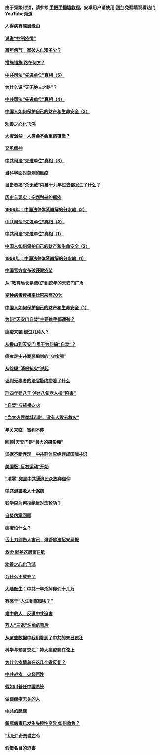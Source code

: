 #### 由于频繁封锁，请参考 [手把手翻墙教程](https://github.com/gfw-breaker/guides/wiki/)，安卓用户请使用 [网门](https://github.com/gfw-breaker/nogfw/blob/master/dl.md?t=02220300) 免翻墙观看热门YouTube频道 

#### [人得病有深层缘由](../pages/19/420864.md?t=02220300) 

#### [说说“控制疫情”](../pages/19/420831.md?t=02220300) 

#### [离年傍节　家破人亡知多少？](../pages/19/420563.md?t=02220300) 

#### [措施错施  路在何方？](../pages/19/420076.md?t=02220300) 

#### [中共司法“先进单位”真相（5）](../pages/19/419453.md?t=02220300) 

#### [为什么说“天无绝人之路”？](../pages/19/419618.md?t=02220300) 

#### [中共司法“先进单位”真相（4）](../pages/19/419452.md?t=02220300) 

#### [中国人如何保护自己的财产和生命安全（3）](../pages/19/419405.md?t=02220300) 

#### [劝善之心化飞鸿](../pages/19/418758.md?t=02220300) 

#### [大疫汹汹　人类会不会重蹈覆辙？](../pages/19/419691.md?t=02220300) 

#### [又见瘟神](../pages/19/419225.md?t=02220300) 

#### [中共司法“先进单位”真相（3）](../pages/19/419451.md?t=02220300) 

#### [当科学面对莫测的瘟疫](../pages/19/419625.md?t=02220300) 

#### [目击者揭“杀无赦”内幕十九年过去都发生了什么？](../pages/19/419617.md?t=02220300) 

#### [历史与现实：突然到来的瘟疫](../pages/19/419619.md?t=02220300) 

#### [1999年：中国法律体系崩解的分水岭（2）](../pages/19/419455.md?t=02220300) 

#### [中共司法“先进单位”真相（2）](../pages/19/419450.md?t=02220300) 

#### [中共司法“先进单位”真相（1）](../pages/19/419449.md?t=02220300) 

#### [中国人如何保护自己的财产和生命安全（2）](../pages/19/419404.md?t=02220300) 

#### [1999年：中国法律体系崩解的分水岭（1）](../pages/19/419454.md?t=02220300) 

#### [中国官方宣布破获假疫苗](../pages/19/419504.md?t=02220300) 

#### [从“教育局长是流氓”到蛇年的天安门广场](../pages/19/419470.md?t=02220300) 

#### [变种病毒传播率比原来高70％](../pages/19/419456.md?t=02220300) 

#### [中国人如何保护自己的财产和生命安全（1）](../pages/19/419403.md?t=02220300) 

#### [为何“天安门自焚”主要推手都遭殃？](../pages/19/419348.md?t=02220300) 

#### [瘟疫来袭 绕过几种人？](../pages/19/419349.md?t=02220300) 

#### [从香山到天安门 罗干为何搞“自焚”？](../pages/19/419270.md?t=02220300) 

#### [瘟疫是中共罪恶酿制的“夺命酒”](../pages/19/419223.md?t=02220300) 

#### [从徐栩“消极抗灾”说起](../pages/19/419224.md?t=02220300) 

#### [诬判无辜者的法官最终捞着了什么](../pages/19/419268.md?t=02220300) 

#### [刑四年罚八千 泸州八旬老人指“陷害”](../pages/19/419232.md?t=02220300) 

#### [“自焚”与插播之火](../pages/19/419226.md?t=02220300) 

#### [“当大火吞噬城市时，没有人敢去救火”](../pages/19/419077.md?t=02220300) 

#### [年关来临　冤判不停](../pages/19/419093.md?t=02220300) 

#### [回顾|天安门是“最大的摄影棚”](../pages/19/380866.md?t=02220300) 

#### [证据不断浮现　中共群体灭绝罪成国际共识](../pages/19/419031.md?t=02220300) 

#### [美国版“反右运动”开始](../pages/19/419030.md?t=02220300) 

#### [“清零”突显中共逼迫民众放弃信仰](../pages/19/418995.md?t=02220300) 

#### [中共迫害老人十案例](../pages/19/418831.md?t=02220300) 

#### [钱学森为何拒绝反对法轮功？](../pages/19/418905.md?t=02220300) 

#### [自焚伪案回顾](../pages/19/418799.md?t=02220300) 

#### [瘟疫怕什么？](../pages/19/418800.md?t=02220300) 

#### [舌上刀剑伤人害己　诽谤佛法招来恶报](../pages/19/418731.md?t=02220300) 

#### [救命 就差这层窗户纸](../pages/19/418706.md?t=02220300) 

#### [劝善之心化飞鸿](../pages/19/416766.md?t=02220300) 

#### [为什么不放弃？](../pages/19/418691.md?t=02220300) 

#### [大陆医生：中共一年杀掉你们十几万](../pages/19/418670.md?t=02220300) 

#### [有感于“人生到底图啥？”](../pages/19/418624.md?t=02220300) 

#### [难中救人　反遭中共迫害](../pages/19/418414.md?t=02220300) 

#### [万人“三退”名单的背后](../pages/19/418505.md?t=02220300) 

#### [从这些数据中我们看到了中共的末日疯狂](../pages/19/418420.md?t=02220300) 

#### [科学与预言交汇：特大瘟疫箭在弦上](../pages/19/418266.md?t=02220300) 

#### [为什么疫情总在这几个省反复？](../pages/19/418219.md?t=02220300) 

#### [中共战疫　火烧百姓](../pages/19/418220.md?t=02220300) 

#### [假如川普任中国总统](../pages/19/418174.md?t=02220300) 

#### [做跟瘟疫无关的人](../pages/19/418171.md?t=02220300) 

#### [中共的脆弱](../pages/19/418196.md?t=02220300) 

#### [新冠病毒已发生失控性变异 如何救急？](../pages/19/418032.md?t=02220300) 

#### [“幻日”奇景说古今](../pages/19/418033.md?t=02220300) 

#### [假借名目的迫害](../pages/19/418055.md?t=02220300) 

